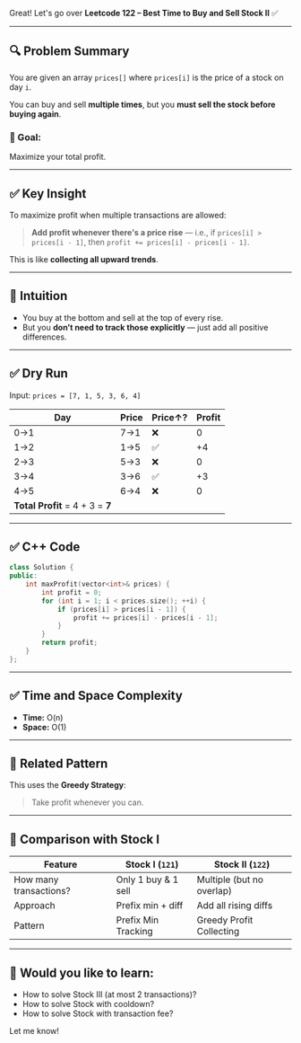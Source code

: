 Great! Let's go over **Leetcode 122 – Best Time to Buy and Sell Stock II** ✅

---

## 🔍 **Problem Summary**

You are given an array `prices[]` where `prices[i]` is the price of a stock on day `i`.

You can buy and sell **multiple times**, but you **must sell the stock before buying again**.

### 🎯 Goal:

Maximize your total profit.

---

## ✅ **Key Insight**

To maximize profit when multiple transactions are allowed:

> **Add profit whenever there's a price rise** — i.e.,
> if `prices[i] > prices[i - 1]`, then `profit += prices[i] - prices[i - 1]`.

This is like **collecting all upward trends**.

---

## 🧠 Intuition

* You buy at the bottom and sell at the top of every rise.
* But you **don’t need to track those explicitly** — just add all positive differences.

---

## ✅ **Dry Run**

Input: `prices = [7, 1, 5, 3, 6, 4]`

| Day                              | Price | Price↑? | Profit |
| -------------------------------- | ----- | ------- | ------ |
| 0→1                              | 7→1   | ❌       | 0      |
| 1→2                              | 1→5   | ✅       | +4     |
| 2→3                              | 5→3   | ❌       | 0      |
| 3→4                              | 3→6   | ✅       | +3     |
| 4→5                              | 6→4   | ❌       | 0      |
| **Total Profit** = 4 + 3 = **7** |       |         |        |

---

## ✅ **C++ Code**

```cpp
class Solution {
public:
    int maxProfit(vector<int>& prices) {
        int profit = 0;
        for (int i = 1; i < prices.size(); ++i) {
            if (prices[i] > prices[i - 1]) {
                profit += prices[i] - prices[i - 1];
            }
        }
        return profit;
    }
};
```

---

## ✅ Time and Space Complexity

* **Time:** O(n)
* **Space:** O(1)

---

## 🔁 Related Pattern

This uses the **Greedy Strategy**:

> Take profit whenever you can.

---

## 🔄 Comparison with Stock I

| Feature                | Stock I (`121`)     | Stock II (`122`)          |
| ---------------------- | ------------------- | ------------------------- |
| How many transactions? | Only 1 buy & 1 sell | Multiple (but no overlap) |
| Approach               | Prefix min + diff   | Add all rising diffs      |
| Pattern                | Prefix Min Tracking | Greedy Profit Collecting  |

---

## 🧠 Would you like to learn:

* How to solve Stock III (at most 2 transactions)?
* How to solve Stock with cooldown?
* How to solve Stock with transaction fee?

Let me know!
